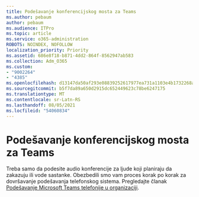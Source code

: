 ```yaml
---
title: Podešavanje konferencijskog mosta za Teams
ms.author: pebaum
author: pebaum
ms.audience: ITPro
ms.topic: article
ms.service: o365-administration
ROBOTS: NOINDEX, NOFOLLOW
localization_priority: Priority
ms.assetid: 686e8f18-b871-4dd2-864f-8562947ab583
ms.collection: Adm_O365
ms.custom:
- "9002264"
- "4385"
ms.openlocfilehash: d13147da50af293e08839252617977ea731a1103e4b1732268aff645721d5f73
ms.sourcegitcommit: b5f7da89a650d2915dc652449623c78be6247175
ms.translationtype: MT
ms.contentlocale: sr-Latn-RS
ms.lasthandoff: 08/05/2021
ms.locfileid: "54060834"
---
```

# <a name="set-up-a-conferencing-bridge-for-teams"></a>Podešavanje konferencijskog mosta za Teams

Treba samo da podesite audio konferencije za ljude koji planiraju da zakazuju ili vode sastanke. Obezbedili smo vam proces korak po korak za dovršavanje podešavanja telefonskog sistema. Pregledajte članak [Podešavanje Microsoft Teams telefonije u organizaciji](https://docs.microsoft.com/MicrosoftTeams/phone-number-calling-plans/port-order-overview).
